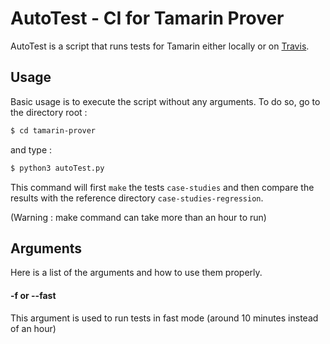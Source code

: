 # AutoTest - CI for Tamarin Prover



AutoTest is a script that runs tests for Tamarin either locally or on [Travis](https://travis-ci.com/github/tamarin-prover/tamarin-prover). 



## Usage



Basic usage is to execute the script without any arguments. To do so, go to the directory root :

```bash
$ cd tamarin-prover
```

and type :

```bash
$ python3 autoTest.py
```

This command will first `make` the tests `case-studies` and then compare the results with the reference directory `case-studies-regression`. 

(Warning : make command can take more than an hour to run)



## Arguments

Here is a list of the arguments and how to use them properly.

#### -f or --fast

This argument is used to run tests in fast mode (around 10 minutes instead of an hour)



 